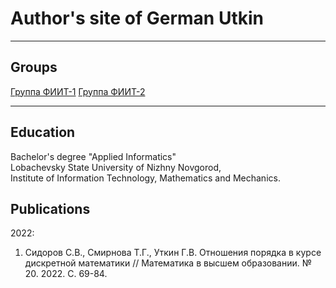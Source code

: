 # Author's site of German Utkin

---

## Groups
<!--
[Hello world](/sample_page)
-->
<!--
<img src="images/dummy_thumbnail.jpg?raw=true"/>
-->
[Группа ФИИТ-1](/Groups/FIIT-1/alg_complexity.md)
[Группа ФИИТ-2](/Groups/FIIT-2/alg_complexity.md)

---
<!--
## GitHub

- [Project 1. repositories](https://github.com/)

---
-->
## Education

Bachelor's degree "Applied Informatics"  
Lobachevsky State University of Nizhny Novgorod,  
Institute of Information Technology, Mathematics and Mechanics.

## Publications

2022:

1. Сидоров С.В., Смирнова Т.Г., Уткин Г.В. Отношения порядка в курсе дискретной математики // Математика в высшем образовании. № 20. 2022. С. 69-84.

<!-- Remove above link if you don't want to attibute -->
